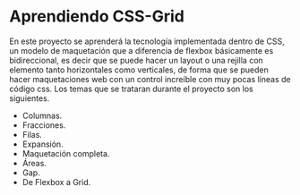 # Aprendiendo CSS-Grid
En este proyecto se aprenderá la tecnología implementada dentro de CSS, un modelo de maquetación que a diferencia de flexbox básicamente es bidireccional, es decir que se puede hacer un layout o una rejilla con elemento tanto horizontales como verticales, de forma que se pueden hacer maquetaciones web con un control increíble con muy pocas líneas de código css.
Los temas que se trataran durante el proyecto son los siguientes.
- Columnas.
- Fracciones.
- Filas.
- Expansión.
- Maquetación completa.
- Áreas.
- Gap.
- De Flexbox a Grid.
